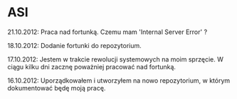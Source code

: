 ASI
======

21.10.2012: Praca nad fortunką. Czemu mam 'Internal Server Error' ?

18.10.2012: Dodanie fortunki do repozytorium.

17.10.2012: Jestem w trakcie rewolucji systemowych na moim sprzęcie. W ciągu kilku dni zacznę poważniej pracować nad fortunką.

16.10.2012: Uporządkowałem i utworzyłem na nowo repozytorium, w którym dokumentować będę moją pracę.


